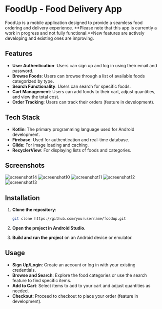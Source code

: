 # FoodUp - Food Delivery App

FoodUp is a mobile application designed to provide a seamless food ordering and delivery experience. **Please note that this app is currently a work in progress and not fully functional.**New features are actively developing and existing ones are improving.

## Features

- **User Authentication**: Users can sign up and log in using their email and password.
- **Browse Foods**: Users can browse through a list of available foods categorized by type.
- **Search Functionality**: Users can search for specific foods.
- **Cart Management**: Users can add foods to their cart, adjust quantities, and view the total cost.
- **Order Tracking**: Users can track their orders (feature in development).

## Tech Stack

- **Kotlin**: The primary programming language used for Android development.
- **Firebase**: Used for authentication and real-time database.
- **Glide**: For image loading and caching.
- **RecyclerView**: For displaying lists of foods and categories.

## Screenshots

![screenshot14](https://github.com/user-attachments/assets/ba69424d-928c-4eb2-af86-d0637ecfa6b2)
![screenshot10](https://github.com/user-attachments/assets/3a9fde6f-5ca9-4157-8de0-5b59e8782bf4)
![screenshot11](https://github.com/user-attachments/assets/3bd02c42-c315-4fa8-990d-3519d9013ec8)
![screenshot12](https://github.com/user-attachments/assets/a0b613f6-3f3a-4e1c-af35-94faa8c7f59f)
![screenshot13](https://github.com/user-attachments/assets/50e86338-30b2-49b4-a170-2e332c69a0f6)

## Installation

1. **Clone the repository**:
   ```bash
   git clone https://github.com/yourusername/foodup.git
   ```

2. **Open the project in Android Studio**.

3. **Build and run the project** on an Android device or emulator.

## Usage

- **Sign Up/Login**: Create an account or log in with your existing credentials.
- **Browse and Search**: Explore the food categories or use the search feature to find specific items.
- **Add to Cart**: Select items to add to your cart and adjust quantities as needed.
- **Checkout**: Proceed to checkout to place your order (feature in development).
